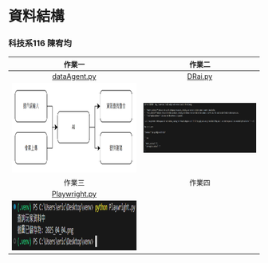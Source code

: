 # 資料結構
### 科技系116 陳宥均
| 作業一 | 作業二 |
|:--:|:--:|
|[dataAgent.py](https://github.com/Neiouo/41271227H/blob/main/dataAgent.py)|[DRai.py](https://github.com/Neiouo/41271227H/blob/main/HW2/DRai.py)|
|<img src="https://github.com/Neiouo/41271227H/blob/main/dataAgent/chart.PNG" width="500" height="180">|<img src="https://github.com/Neiouo/41271227H/blob/main/DRai/execute.PNG" width="500" height="100">|
| 作業三 | 作業四 |
|[Playwright.py](https://github.com/Neiouo/41271227H/blob/main/Playwright/Playwright.py)||
|<img src="https://github.com/Neiouo/41271227H/blob/main/Playwright/run.PNG" width="500" height="100">||



